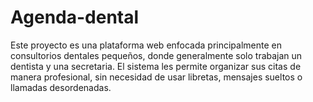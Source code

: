 # Agenda-dental
Este proyecto es una plataforma web enfocada principalmente en consultorios dentales pequeños, donde generalmente solo trabajan un dentista y una secretaria. El sistema les permite organizar sus citas de manera profesional, sin necesidad de usar libretas, mensajes sueltos o llamadas desordenadas.
